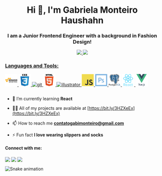 <!-- [![MasterHead](https://odia.ig.com.br/_midias/jpg/2020/07/10/700x470/1_espada_de_sao_jorgeee-18165841.jpg)](https://gabimonteiros.github.io)-->


  <h1 align="center">Hi 👋, I'm Gabriela Monteiro Haushahn</h1>
  <h3 align="center">I am a Junior Frontend Engineer with a background in Fashion Design!</h3>

  
  <div align="center">
  <a href="https://github.com/gabimonteiros">
  <img height="180em" src="https://github-readme-stats.vercel.app/api?username=gabimonteiros&show_icons=true&theme=dracula&include_all_commits=true&count_private=true"/>
  <img height="180em" src="https://github-readme-stats.vercel.app/api/top-langs/?username=gabimonteiros&layout=compact&langs_count=7&theme=dracula"/>
</div>
    
  <!-- <p>&nbsp;<img height="180em" width="350em" align="left" src="https://github-readme-stats.vercel.app/api?username=gabimonteiros&show_icons=true&locale=en" /></p>
  <p><img height="180em" width="350em" align="center" src="https://github-readme-stats.vercel.app/api/top-langs?username=gabimonteiros&show_icons=true&locale=en&layout=compact" /></p> -->


  <h3 align="left">Languages and Tools:</h3>
  <p align="left"> <a href="https://aws.amazon.com" target="_blank" rel="noreferrer"> <img src="https://raw.githubusercontent.com/devicons/devicon/master/icons/amazonwebservices/amazonwebservices-original-wordmark.svg" alt="aws" width="40" height="40"/> </a> <a href="https://www.w3schools.com/css/" target="_blank" rel="noreferrer"> <img src="https://raw.githubusercontent.com/devicons/devicon/master/icons/css3/css3-original-wordmark.svg" alt="css3" width="40" height="40"/> </a> <a href="https://git-scm.com/" target="_blank" rel="noreferrer"> <img src="https://www.vectorlogo.zone/logos/git-scm/git-scm-icon.svg" alt="git" width="40" height="40"/> </a> <a href="https://www.w3.org/html/" target="_blank" rel="noreferrer"> <img src="https://raw.githubusercontent.com/devicons/devicon/master/icons/html5/html5-original-wordmark.svg" alt="html5" width="40" height="40"/> </a> <a href="https://www.adobe.com/in/products/illustrator.html" target="_blank" rel="noreferrer"> <img src="https://www.vectorlogo.zone/logos/adobe_illustrator/adobe_illustrator-icon.svg" alt="illustrator" width="40" height="40"/> </a> <a href="https://developer.mozilla.org/en-US/docs/Web/JavaScript" target="_blank" rel="noreferrer"> <img src="https://raw.githubusercontent.com/devicons/devicon/master/icons/javascript/javascript-original.svg" alt="javascript" width="40" height="40"/> </a> <a href="https://www.photoshop.com/en" target="_blank" rel="noreferrer"> <img src="https://raw.githubusercontent.com/devicons/devicon/master/icons/photoshop/photoshop-line.svg" alt="photoshop" width="40" height="40"/> </a> <a href="https://www.postgresql.org" target="_blank" rel="noreferrer"> <img src="https://raw.githubusercontent.com/devicons/devicon/master/icons/postgresql/postgresql-original-wordmark.svg" alt="postgresql" width="40" height="40"/> </a> <a href="https://reactjs.org/" target="_blank" rel="noreferrer"> <img src="https://raw.githubusercontent.com/devicons/devicon/master/icons/react/react-original-wordmark.svg" alt="react" width="40" height="40"/> </a> <a href="https://vuejs.org/" target="_blank" rel="noreferrer"> <img    src="https://raw.githubusercontent.com/devicons/devicon/master/icons/vuejs/vuejs-original-wordmark.svg" alt="vuejs" width="40" height="40"/> </a> </p>
</div>

##


  - 🌱 I’m currently learning **React**

  - 👨‍💻 All of my projects are available at [https://bit.ly/3HZXeEx](https://bit.ly/3HZXeEx)

  - 📫 How to reach me **contatogabimonteiro@gmail.com**

  - ⚡ Fun fact **I love wearing slippers and socks**

  <h4 align="left">Connect with me:</h4>
  <p align="left">
  <a href="mailto:contatogabimonteiro@gmail.com" target="blank"><img align="center" src="https://img.shields.io/badge/Gmail-D14836?style=for-the-badge&logo=gmail&logoColor=white"/></a>
  <a href="https://linkedin.com/in/gabimonteirotec" target="blank"><img align="center" src="https://img.shields.io/badge/LinkedIn-0077B5?style=for-the-badge&logo=linkedin&logoColor=white"/></a>
  <a href="https://instagram.com/gabimonteiroreau" target="blank"><img align="center" src="https://img.shields.io/badge/Instagram-E4405F?style=for-the-badge&logo=instagram&logoColor=white"/></a>
  </p>

   ![Snake animation](https://github.com/gabimonteiros/gabimonteiros/blob/output/github-contribution-grid-snake.svg)
  



